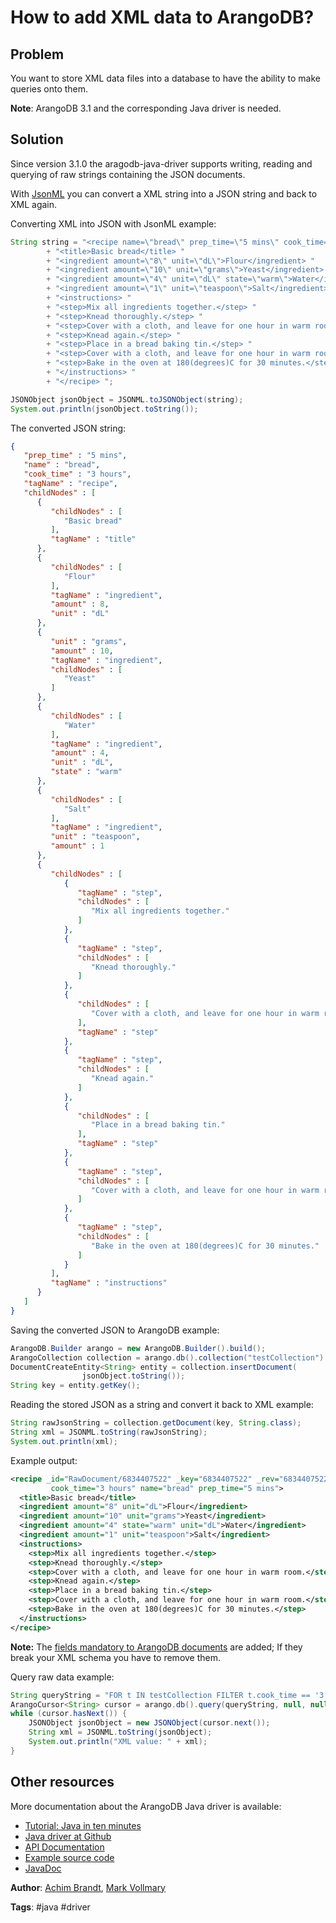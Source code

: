 How to add XML data to ArangoDB?
================================

Problem
-------

You want to store XML data files into a database to have the ability to make queries onto them.

**Note**: ArangoDB 3.1 and the corresponding Java driver is needed.

Solution
--------

Since version 3.1.0 the aragodb-java-driver supports writing, reading and querying of raw strings containing the JSON documents.

With [JsonML](http://www.jsonml.org/) you can convert a XML string into a JSON string and back to XML again.

Converting XML into JSON with JsonML example:
``` java
String string = "<recipe name=\"bread\" prep_time=\"5 mins\" cook_time=\"3 hours\"> "
		+ "<title>Basic bread</title> "
		+ "<ingredient amount=\"8\" unit=\"dL\">Flour</ingredient> "
		+ "<ingredient amount=\"10\" unit=\"grams\">Yeast</ingredient> "
		+ "<ingredient amount=\"4\" unit=\"dL\" state=\"warm\">Water</ingredient> "
		+ "<ingredient amount=\"1\" unit=\"teaspoon\">Salt</ingredient> "
		+ "<instructions> "
		+ "<step>Mix all ingredients together.</step> "
		+ "<step>Knead thoroughly.</step> "
		+ "<step>Cover with a cloth, and leave for one hour in warm room.</step> "
		+ "<step>Knead again.</step> "
		+ "<step>Place in a bread baking tin.</step> "
		+ "<step>Cover with a cloth, and leave for one hour in warm room.</step> "
		+ "<step>Bake in the oven at 180(degrees)C for 30 minutes.</step> "
		+ "</instructions> "
		+ "</recipe> ";

JSONObject jsonObject = JSONML.toJSONObject(string);
System.out.println(jsonObject.toString());
```

The converted JSON string: 
``` json
{
   "prep_time" : "5 mins",
   "name" : "bread",
   "cook_time" : "3 hours",
   "tagName" : "recipe",
   "childNodes" : [
      {
         "childNodes" : [
            "Basic bread"
         ],
         "tagName" : "title"
      },
      {
         "childNodes" : [
            "Flour"
         ],
         "tagName" : "ingredient",
         "amount" : 8,
         "unit" : "dL"
      },
      {
         "unit" : "grams",
         "amount" : 10,
         "tagName" : "ingredient",
         "childNodes" : [
            "Yeast"
         ]
      },
      {
         "childNodes" : [
            "Water"
         ],
         "tagName" : "ingredient",
         "amount" : 4,
         "unit" : "dL",
         "state" : "warm"
      },
      {
         "childNodes" : [
            "Salt"
         ],
         "tagName" : "ingredient",
         "unit" : "teaspoon",
         "amount" : 1
      },
      {
         "childNodes" : [
            {
               "tagName" : "step",
               "childNodes" : [
                  "Mix all ingredients together."
               ]
            },
            {
               "tagName" : "step",
               "childNodes" : [
                  "Knead thoroughly."
               ]
            },
            {
               "childNodes" : [
                  "Cover with a cloth, and leave for one hour in warm room."
               ],
               "tagName" : "step"
            },
            {
               "tagName" : "step",
               "childNodes" : [
                  "Knead again."
               ]
            },
            {
               "childNodes" : [
                  "Place in a bread baking tin."
               ],
               "tagName" : "step"
            },
            {
               "tagName" : "step",
               "childNodes" : [
                  "Cover with a cloth, and leave for one hour in warm room."
               ]
            },
            {
               "tagName" : "step",
               "childNodes" : [
                  "Bake in the oven at 180(degrees)C for 30 minutes."
               ]
            }
         ],
         "tagName" : "instructions"
      }
   ]
}
```


Saving the converted JSON to ArangoDB example:
``` java
ArangoDB.Builder arango = new ArangoDB.Builder().build();
ArangoCollection collection = arango.db().collection("testCollection")
DocumentCreateEntity<String> entity = collection.insertDocument(
                jsonObject.toString());
String key = entity.getKey();
```
Reading the stored JSON as a string and convert it back to XML example:
``` java
String rawJsonString = collection.getDocument(key, String.class);
String xml = JSONML.toString(rawJsonString);
System.out.println(xml);
```
Example output:
``` xml
<recipe _id="RawDocument/6834407522" _key="6834407522" _rev="6834407522"
         cook_time="3 hours" name="bread" prep_time="5 mins">
  <title>Basic bread</title>
  <ingredient amount="8" unit="dL">Flour</ingredient>
  <ingredient amount="10" unit="grams">Yeast</ingredient>
  <ingredient amount="4" state="warm" unit="dL">Water</ingredient>
  <ingredient amount="1" unit="teaspoon">Salt</ingredient>
  <instructions>
    <step>Mix all ingredients together.</step>
    <step>Knead thoroughly.</step>
    <step>Cover with a cloth, and leave for one hour in warm room.</step>
    <step>Knead again.</step>
    <step>Place in a bread baking tin.</step>
    <step>Cover with a cloth, and leave for one hour in warm room.</step>
    <step>Bake in the oven at 180(degrees)C for 30 minutes.</step>
  </instructions>
</recipe>
```
**Note:** The [fields mandatory to ArangoDB documents](https://docs.arangodb.com/current/Manual/DataModeling/Documents/DocumentAddress.html) are added; If they break your XML schema you have to remove them.

Query raw data example:

``` java
String queryString = "FOR t IN testCollection FILTER t.cook_time == '3 hours' RETURN t";
ArangoCursor<String> cursor = arango.db().query(queryString, null, null, String.class);
while (cursor.hasNext()) {
	JSONObject jsonObject = new JSONObject(cursor.next());
	String xml = JSONML.toString(jsonObject);
	System.out.println("XML value: " + xml);
}
```

Other resources
---------------

More documentation about the ArangoDB Java driver is available:

- [Tutorial: Java in ten minutes](https://www.arangodb.com/tutorials/tutorial-sync-java-driver/)
- [Java driver at Github](https://github.com/arangodb/arangodb-java-driver)
- [API Documentation](https://github.com/arangodb/arangodb-java-driver/blob/master/docs/documentation.md)
- [Example source code](https://github.com/arangodb/arangodb-java-driver/tree/master/src/test/java/com/arangodb/example)
- [JavaDoc](http://arangodb.github.io/arangodb-java-driver/javadoc-4_1/index.html)

**Author**: [Achim Brandt](https://github.com/a-brandt), [Mark Vollmary](https://github.com/mpv1989)

**Tags**: #java #driver
